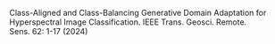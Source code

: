 Class-Aligned and Class-Balancing Generative Domain Adaptation for Hyperspectral Image Classification. IEEE Trans. Geosci. Remote. Sens. 62: 1-17 (2024)
